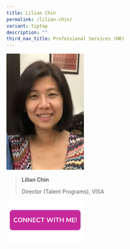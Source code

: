 ```yaml
---
title: Lilian Chin
permalink: /lilian-chin/
variant: tiptap
description: ""
third_nav_title: Professional Services (HR)
---
```

<p></p>
<div class="isomer-image-wrapper">
<img style="width: 40%;" height="auto" width="100%" alt="" src="/images/Profile Photos/lilian chin.jpg">
</div>
<blockquote>
<p><strong>Lilian Chin</strong>
</p>
<p>Director (Talent Programs), VISA</p>
<p></p>
</blockquote>
<p></p>
<p></p>
<div class="isomer-image-wrapper">
<img style="width: 40%;" height="auto" width="100%" alt="" src="/images/CONNECT_WITH_ME.png">
</div>
<p></p>